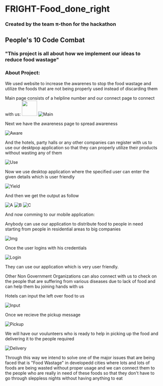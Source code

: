 # FRIGHT-Food_done_right

### Created by the team π-thon for the hackathon 
## People's 10 Code Combat 

### "This project is all about how we implement our ideas to reduce food wastage"

### About Project:

We used website to increase the awarenes to stop the food wastage and utilize the foods that are not being properly used instead of discarding them

Main page consists of a helpline number and our connect page to connect with us:
<img src="https://github.com/manishgowdans2/FRIGHT-Food_Done_Right/blob/main/FRIGHT_MOBILE_APPLICATION/screenshot/Screenshot%20(297).png" width="50" height="50"/>
![Main](https://github.com/manishgowdans2/FRIGHT-Food_Done_Right/blob/main/FRIGHT_MOBILE_APPLICATION/screenshot/Screenshot%20(297).png)

Next we have the awareness page to spread awareness

![Aware](https://github.com/manishgowdans2/FRIGHT-Food_Done_Right/blob/main/FRIGHT_MOBILE_APPLICATION/screenshot/Screenshot%20(298).png)

And the hotels, party halls or any other companies can register with us to use our desktpop application so that they can properly utilize their products without wasting any of them

![Use](https://github.com/manishgowdans2/FRIGHT-Food_Done_Right/blob/main/FRIGHT_MOBILE_APPLICATION/screenshot/Screenshot%20(300).png)

Now we use desktop application where the specified user can enter the given details which is user friendly

![Yield](https://github.com/manishgowdans2/FRIGHT-Food_Done_Right/blob/main/FRIGHT_MOBILE_APPLICATION/screenshot/Screenshot%20(301).png)

And then we get the output as follow

![A](https://github.com/manishgowdans2/FRIGHT-Food_Done_Right/blob/main/FRIGHT_MOBILE_APPLICATION/screenshot/forecast.png)
![B](https://github.com/manishgowdans2/FRIGHT-Food_Done_Right/blob/main/FRIGHT_MOBILE_APPLICATION/screenshot/forecast2.png)
![C](https://github.com/manishgowdans2/FRIGHT-Food_Done_Right/blob/main/FRIGHT_MOBILE_APPLICATION/screenshot/WhatsApp%20Image%202022-11-02%20at%2015.59.48.jpeg)

And now comming to our mobile application:

Anybody can use our application to distribute food to people in need starting from people in residential areas to big companies

![Img](https://github.com/manishgowdans2/FRIGHT-Food_Done_Right/blob/main/FRIGHT_MOBILE_APPLICATION/screenshot/WhatsApp%20Image%202022-11-04%20at%2006.47.40%20(1).jpeg)

Once the user logins with his credentials

![Login](https://github.com/manishgowdans2/FRIGHT-Food_Done_Right/blob/main/FRIGHT_MOBILE_APPLICATION/screenshot/WhatsApp%20Image%202022-11-04%20at%2006.47.40.jpeg)

They can use our application which is very user friendly.

Other Non Government Organizations can also connect with us to check on the people that are suffering from various diseases due to lack of food and can help them bu joining hands with us

Hotels can input the left over food to us 

![Input](https://github.com/manishgowdans2/FRIGHT-Food_Done_Right/blob/main/FRIGHT_MOBILE_APPLICATION/screenshot/WhatsApp%20Image%202022-11-04%20at%2006.47.39%20(2).jpeg)

Once we recieve the pickup message

![Pickup](https://github.com/manishgowdans2/FRIGHT-Food_Done_Right/blob/main/FRIGHT_MOBILE_APPLICATION/screenshot/WhatsApp%20Image%202022-11-04%20at%2006.47.39%20(1).jpeg)

We will have our voulunteers who is ready to help in picking up the food and delivering it to the people required

![Delivery](https://github.com/manishgowdans2/FRIGHT-Food_Done_Right/blob/main/FRIGHT_MOBILE_APPLICATION/screenshot/WhatsApp%20Image%202022-11-04%20at%2006.47.39%20(3).jpeg)

Through this way we intend to solve one of the major issues that are being faced that is "Food Wastage" in developedd cities where lots and lots of foods are being wasted without proper usage and we can connect them to the people who are really in need of these foods so that they don't have to go through sleppless nights without having anything to eat
